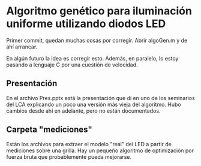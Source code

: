 # Algoritmo genético para iluminación uniforme utilizando diodos LED

Primer commit, quedan muchas cosas por corregir. Abrir algoGen.m y de ahí arrancar.

En algún futuro la idea es corregir esto. Además, en paralelo, lo estoy pasando a lenguaje C por una cuestión de velocidad.

## Presentación

En el archivo Pres.pptx está la presentación que dí en uno de los seminarios del LCA explicando un poco una versión más vieja del algoritmo. Hubo cambios desde ahí en adelante, pero no están documentados.

## Carpeta "mediciones"

Están los archivos para extraer el modelo "real" del LED a partir de mediciones sobre una grilla. Hay un pequeño algoritmo de optimización por fuerza bruta que probablemente pueda mejorarse.
